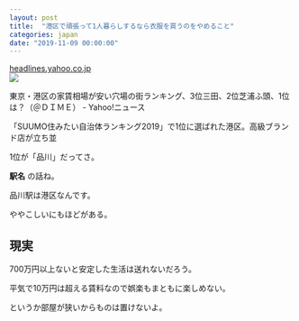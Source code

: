 ```yaml
---
layout: post
title:  "港区で頑張って1人暮らしするなら衣服を買うのをやめること"
categories: japan
date: "2019-11-09 00:00:00"
---
```



<div class="card">
  <a href="https://headlines.yahoo.co.jp/article?a=20191016-00010005-dime-life"></a>
  <div class="card__header">
    <a href="https://headlines.yahoo.co.jp/article?a=20191016-00010005-dime-life">headlines.yahoo.co.jp</a>
  </div>
  <div class="card__image">
    <img src="https://lpt.c.yimg.jp/amd/20191016-00010005-dime-000-view.jpg">
  </div>
  <div class="card__title">
    <p>東京・港区の家賃相場が安い穴場の街ランキング、3位三田、2位芝浦ふ頭、1位は？（＠ＤＩＭＥ） - Yahoo!ニュース</p>
  </div>
  <div class="card__description">
    <p>「SUUMO住みたい自治体ランキング2019」で1位に選ばれた港区。高級ブランド店が立ち並</p>
  </div>
</div>

1位が「品川」だってさ。

**駅名** の話ね。

品川駅は港区なんです。

ややこしいにもほどがある。

## 現実

700万円以上ないと安定した生活は送れないだろう。

平気で10万円は超える賃料なので娯楽もまともに楽しめない。

というか部屋が狭いからものは置けないよ。

